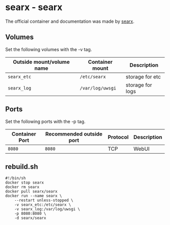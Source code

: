 # searx - searx

The official container and documentation was made by [searx](https://hub.docker.com/r/searx/searx).

## Volumes

Set the following volumes with the -v tag.

| Outside mount/volume name | Container mount  | Description      |
| ------------------------- | ---------------- | ---------------- |
| `searx_etc`               | `/etc/searx`     | storage for etc  |
| `searx_log`               | `/var/log/uwsgi` | storage for logs |

## Ports

Set the following ports with the -p tag.

| Container Port | Recommended outside port | Protocol | Description |
| -------------- | ------------------------ | -------- | ----------- |
| `8080`         | `8080`                   | TCP      | WebUI       |

## rebuild.sh

```shell
#!/bin/sh
docker stop searx
docker rm searx
docker pull searx/searx
docker run --name searx \
    --restart unless-stopped \
    -v searx_etc:/etc/searx \
    -v searx_log:/var/log/uwsgi \
    -p 8080:8080 \
    -d searx/searx
```
